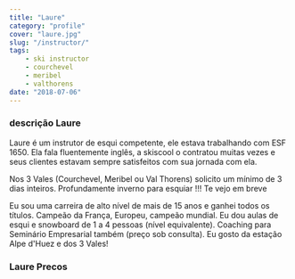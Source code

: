 ```yaml
---
title: "Laure"
category: "profile"
cover: "laure.jpg"
slug: "/instructor/"
tags:
    - ski instructor
    - courchevel
    - meribel
    - valthorens
date: "2018-07-06"
---
```


### descrição Laure
Laure é um instrutor de esqui competente, ele estava trabalhando com ESF 1650. Ela fala fluentemente inglês, a skiscool o contratou muitas vezes e seus clientes estavam sempre satisfeitos com sua jornada com ela.

Nos 3 Vales (Courchevel, Meribel ou Val Thorens) solicito um mínimo de 3 dias inteiros.
Profundamente inverno para esquiar !!!
Te vejo em breve

Eu sou uma carreira de alto nível de mais de 15 anos e ganhei todos os títulos.
Campeão da França, Europeu, campeão mundial.
Eu dou aulas de esqui e snowboard de 1 a 4 pessoas (nível equivalente).
Coaching para Seminário Empresarial também (preço sob consulta). Eu gosto da estação Alpe d'Huez e dos 3 Vales!

 
### Laure Precos
